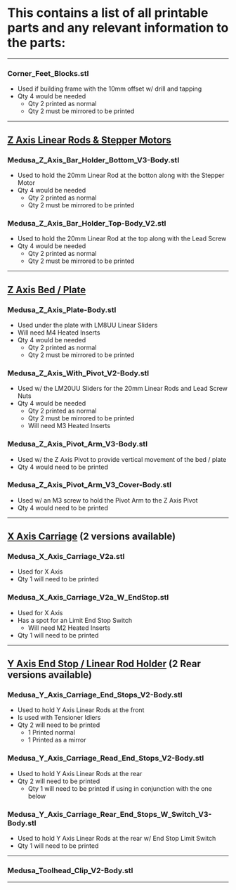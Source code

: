 # This contains a list of all printable parts and any relevant information to the parts:

****

### Corner_Feet_Blocks.stl
- Used if building frame with the 10mm offset w/ drill and tapping
- Qty 4 would be needed
  - Qty 2 printed as normal
  - Qty 2 must be mirrored to be printed

****
## <ins>Z Axis Linear Rods & Stepper Motors</ins>

### Medusa_Z_Axis_Bar_Holder_Bottom_V3-Body.stl
- Used to hold the 20mm Linear Rod at the botton along with the Stepper Motor
- Qty 4 would be needed
  - Qty 2 printed as normal
  - Qty 2 must be mirrored to be printed

### Medusa_Z_Axis_Bar_Holder_Top-Body_V2.stl
- Used to hold the 20mm Linear Rod at the top along with the Lead Screw
- Qty 4 would be needed
  - Qty 2 printed as normal
  - Qty 2 must be mirrored to be printed

****
## <ins>Z Axis Bed / Plate</ins>

### Medusa_Z_Axis_Plate-Body.stl
- Used under the plate with LM8UU Linear Sliders
- Will need M4 Heated Inserts
- Qty 4 would be needed
  - Qty 2 printed as normal
  - Qty 2 must be mirrored to be printed

### Medusa_Z_Axis_With_Pivot_V2-Body.stl
- Used w/ the LM20UU Sliders for the 20mm Linear Rods and Lead Screw Nuts
- Qty 4 would be needed
  - Qty 2 printed as normal
  - Qty 2 must be mirrored to be printed
  - Will need M3 Heated Inserts
 
### Medusa_Z_Axis_Pivot_Arm_V3-Body.stl
- Used w/ the Z Axis Pivot to provide vertical movement of the bed / plate
- Qty 4 would need to be printed

### Medusa_Z_Axis_Pivot_Arm_V3_Cover-Body.stl
- Used w/ an M3 screw to hold the Pivot Arm to the Z Axis Pivot
- Qty 4 would need to be printed

****
## <ins>X Axis Carriage</ins> (2 versions available)

### Medusa_X_Axis_Carriage_V2a.stl
- Used for X Axis
- Qty 1 will need to be printed

### Medusa_X_Axis_Carriage_V2a_W_EndStop.stl
- Used for X Axis
- Has a spot for an Limit End Stop Switch
  - Will need M2 Heated Inserts
- Qty 1 will need to be printed



****
## <ins>Y Axis End Stop / Linear Rod Holder</ins> (2 Rear versions available)

### Medusa_Y_Axis_Carriage_End_Stops_V2-Body.stl
- Used to hold Y Axis Linear Rods at the front
- Is used with Tensioner Idlers 
- Qty 2 will need to be printed
  - 1 Printed normal
  - 1 Printed as a mirror

### Medusa_Y_Axis_Carriage_Read_End_Stops_V2-Body.stl
- Used to hold Y Axis Linear Rods at the rear
- Qty 2 will need to be printed
  - Qty 1 will need to be printed if using in conjunction with the one below

### Medusa_Y_Axis_Carriage_Rear_End_Stops_W_Switch_V3-Body.stl
- Used to hold Y Axis Linear Rods at the rear w/ End Stop Limit Switch
- Qty 1 will need to be printed

****

### Medusa_Toolhead_Clip_V2-Body.stl

****



